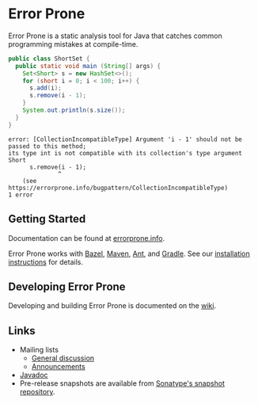 # Error Prone

Error Prone is a static analysis tool for Java that catches common programming
mistakes at compile-time.

```java
public class ShortSet {
  public static void main (String[] args) {
    Set<Short> s = new HashSet<>();
    for (short i = 0; i < 100; i++) {
      s.add(i);
      s.remove(i - 1);
    }
    System.out.println(s.size());
  }
}
```

```
error: [CollectionIncompatibleType] Argument 'i - 1' should not be passed to this method;
its type int is not compatible with its collection's type argument Short
      s.remove(i - 1);
              ^
    (see https://errorprone.info/bugpattern/CollectionIncompatibleType)
1 error
```

## Getting Started

Documentation can be found at [errorprone.info](https://errorprone.info).

Error Prone works with [Bazel](https://bazel.build),
[Maven](https://maven.apache.org), [Ant](https://ant.apache.org), and
[Gradle](https://gradle.org). See our [installation
instructions](https://errorprone.info/docs/installation) for details.

## Developing Error Prone

Developing and building Error Prone is documented on the
[wiki](https://github.com/google/error-prone/wiki/For-Developers).

## Links

-   Mailing lists
    -   [General
        discussion](https://groups.google.com/forum/#!forum/error-prone-discuss)
    -   [Announcements](https://groups.google.com/forum/#!forum/error-prone-announce)
-   [Javadoc](https://errorprone.info/api/latest/)
-   Pre-release snapshots are available from [Sonatype's snapshot
    repository](https://oss.sonatype.org/content/repositories/snapshots/com/google/errorprone/).
